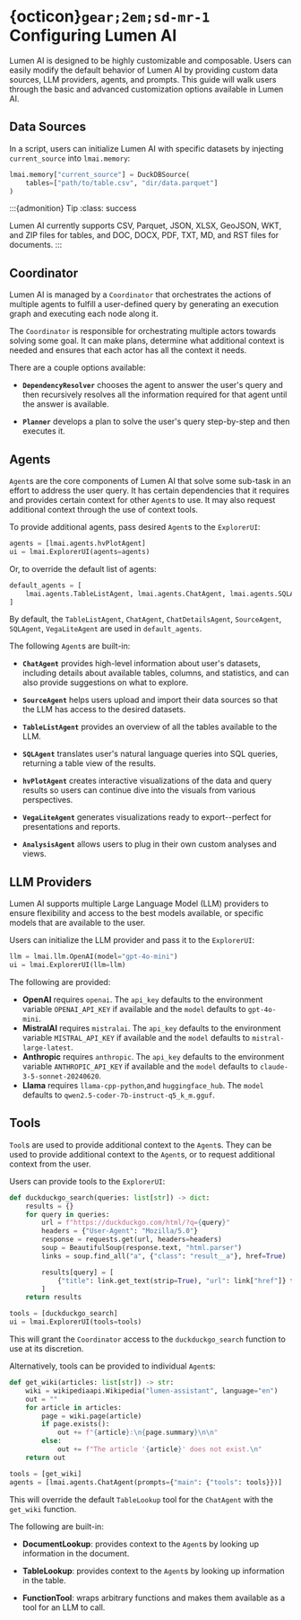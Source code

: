 # {octicon}`gear;2em;sd-mr-1` Configuring Lumen AI

Lumen AI is designed to be highly customizable and composable. Users can easily modify the default behavior of Lumen AI by providing custom data sources, LLM providers, agents, and prompts. This guide will walk users through the basic and advanced customization options available in Lumen AI.

## Data Sources

In a script, users can initialize Lumen AI with specific datasets by injecting `current_source` into `lmai.memory`:

```python
lmai.memory["current_source"] = DuckDBSource(
    tables=["path/to/table.csv", "dir/data.parquet"]
)
```

:::{admonition} Tip
:class: success

Lumen AI currently supports CSV, Parquet, JSON, XLSX, GeoJSON, WKT, and ZIP files for tables, and DOC, DOCX, PDF, TXT, MD, and RST files for documents.
:::

## Coordinator

Lumen AI is managed by a `Coordinator` that orchestrates the actions of multiple agents to fulfill a user-defined query by generating an execution graph and executing each node along it.

The `Coordinator` is responsible for orchestrating multiple actors towards solving some goal. It can make plans, determine what additional context is needed and ensures that each actor has all the context it needs.

There are a couple options available:

- **`DependencyResolver`** chooses the agent to answer the user's query and then recursively resolves all the information required for that agent until the answer is available.

- **`Planner`** develops a plan to solve the user's query step-by-step and then executes it.

## Agents

`Agent`s are the core components of Lumen AI that solve some sub-task in an effort to address the user query. It has certain dependencies that it requires and provides certain context for other `Agent`s to use. It may also request additional context through the use of context tools.

To provide additional agents, pass desired `Agent`s to the `ExplorerUI`:

```python
agents = [lmai.agents.hvPlotAgent]
ui = lmai.ExplorerUI(agents=agents)
```

Or, to override the default list of agents:

```python
default_agents = [
    lmai.agents.TableListAgent, lmai.agents.ChatAgent, lmai.agents.SQLAgent, lmai.agents.hvPlotAgent
]
```

By default, the `TableListAgent`, `ChatAgent`, `ChatDetailsAgent`, `SourceAgent`, `SQLAgent`, `VegaLiteAgent` are used in `default_agents`.

The following `Agent`s are built-in:

- **`ChatAgent`** provides high-level information about user's datasets, including details about available tables, columns, and statistics, and can also provide suggestions on what to explore.

- **`SourceAgent`** helps users upload and import their data sources so that the LLM has access to the desired datasets.

- **`TableListAgent`** provides an overview of all the tables available to the LLM.

- **`SQLAgent`** translates user's natural language queries into SQL queries, returning a table view of the results.

- **`hvPlotAgent`** creates interactive visualizations of the data and query results so users can continue dive into the visuals from various perspectives.

- **`VegaLiteAgent`** generates visualizations ready to export--perfect for presentations and reports.

- **`AnalysisAgent`** allows users to plug in their own custom analyses and views.

## LLM Providers

Lumen AI supports multiple Large Language Model (LLM) providers to ensure flexibility and access to the best models available, or specific models that are available to the user.

Users can initialize the LLM provider and pass it to the `ExplorerUI`:

```python
llm = lmai.llm.OpenAI(model="gpt-4o-mini")
ui = lmai.ExplorerUI(llm=llm)
```

The following are provided:

- **OpenAI** requires `openai`. The `api_key` defaults to the environment variable `OPENAI_API_KEY` if available and the `model` defaults to `gpt-4o-mini`.
- **MistralAI** requires `mistralai`. The `api_key` defaults to the environment variable `MISTRAL_API_KEY` if available and the `model` defaults to `mistral-large-latest`.
- **Anthropic** requires `anthropic`. The `api_key` defaults to the environment variable `ANTHROPIC_API_KEY` if available and the `model` defaults to `claude-3-5-sonnet-20240620`.
- **Llama** requires `llama-cpp-python`,and `huggingface_hub`. The `model` defaults to `qwen2.5-coder-7b-instruct-q5_k_m.gguf`.

## Tools

`Tool`s are used to provide additional context to the `Agent`s. They can be used to provide additional context to the `Agent`s, or to request additional context from the user.

Users can provide tools to the `ExplorerUI`:

```python
def duckduckgo_search(queries: list[str]) -> dict:
    results = {}
    for query in queries:
        url = f"https://duckduckgo.com/html/?q={query}"
        headers = {"User-Agent": "Mozilla/5.0"}
        response = requests.get(url, headers=headers)
        soup = BeautifulSoup(response.text, "html.parser")
        links = soup.find_all("a", {"class": "result__a"}, href=True)

        results[query] = [
            {"title": link.get_text(strip=True), "url": link["href"]} for link in links
        ]
    return results

tools = [duckduckgo_search]
ui = lmai.ExplorerUI(tools=tools)
```

This will grant the `Coordinator` access to the `duckduckgo_search` function to use at its discretion.

Alternatively, tools can be provided to individual `Agent`s:

```python
def get_wiki(articles: list[str]) -> str:
    wiki = wikipediaapi.Wikipedia("lumen-assistant", language="en")
    out = ""
    for article in articles:
        page = wiki.page(article)
        if page.exists():
            out += f"{article}:\n{page.summary}\n\n"
        else:
            out += f"The article '{article}' does not exist.\n"
    return out

tools = [get_wiki]
agents = [lmai.agents.ChatAgent(prompts={"main": {"tools": tools}})]
```

This will override the default `TableLookup` tool for the `ChatAgent` with the `get_wiki` function.

The following are built-in:

- **DocumentLookup**: provides context to the `Agent`s by looking up information in the document.

- **TableLookup**: provides context to the `Agent`s by looking up information in the table.

- **FunctionTool**: wraps arbitrary functions and makes them available as a tool for an LLM to call.
